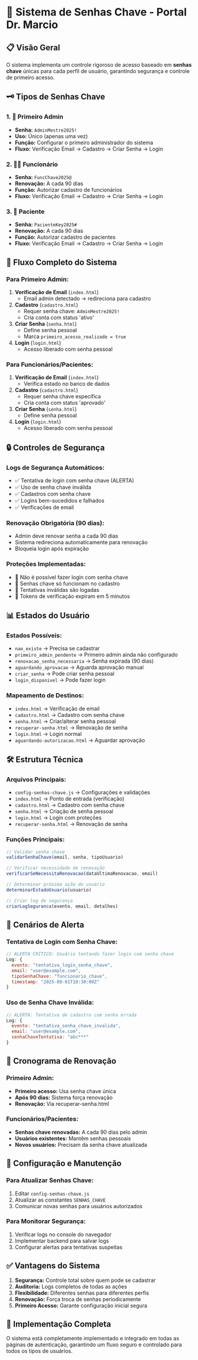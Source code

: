 # 🔐 Sistema de Senhas Chave - Portal Dr. Marcio

## 📋 Visão Geral

O sistema implementa um controle rigoroso de acesso baseado em **senhas chave** únicas para cada perfil de usuário, garantindo segurança e controle de primeiro acesso.

## 🗝️ Tipos de Senhas Chave

### 1. 👑 Primeiro Admin
- **Senha:** `AdminMestre2025!`
- **Uso:** Único (apenas uma vez)
- **Função:** Configurar o primeiro administrador do sistema
- **Fluxo:** Verificação Email → Cadastro → Criar Senha → Login

### 2. 👨‍💼 Funcionário
- **Senha:** `FuncChave2025@`
- **Renovação:** A cada 90 dias
- **Função:** Autorizar cadastro de funcionários
- **Fluxo:** Verificação Email → Cadastro → Criar Senha → Login

### 3. 👤 Paciente
- **Senha:** `PacienteKey2025#`
- **Renovação:** A cada 90 dias
- **Função:** Autorizar cadastro de pacientes
- **Fluxo:** Verificação Email → Cadastro → Criar Senha → Login

## 🔄 Fluxo Completo do Sistema

### Para Primeiro Admin:
1. **Verificação de Email** (`index.html`)
   - Email admin detectado → redireciona para cadastro
2. **Cadastro** (`cadastro.html`)
   - Requer senha chave: `AdminMestre2025!`
   - Cria conta com status 'ativo'
3. **Criar Senha** (`senha.html`)
   - Define senha pessoal
   - Marca `primeiro_acesso_realizado = true`
4. **Login** (`login.html`)
   - Acesso liberado com senha pessoal

### Para Funcionários/Pacientes:
1. **Verificação de Email** (`index.html`)
   - Verifica estado no banco de dados
2. **Cadastro** (`cadastro.html`)
   - Requer senha chave específica
   - Cria conta com status 'aprovado'
3. **Criar Senha** (`senha.html`)
   - Define senha pessoal
4. **Login** (`login.html`)
   - Acesso liberado com senha pessoal

## 🔒 Controles de Segurança

### Logs de Segurança Automáticos:
- ✅ Tentativa de login com senha chave (ALERTA)
- ✅ Uso de senha chave inválida
- ✅ Cadastros com senha chave
- ✅ Logins bem-sucedidos e falhados
- ✅ Verificações de email

### Renovação Obrigatória (90 dias):
- Admin deve renovar senha a cada 90 dias
- Sistema redireciona automaticamente para renovação
- Bloqueia login após expiração

### Proteções Implementadas:
- 🚫 Não é possível fazer login com senha chave
- 🚫 Senhas chave só funcionam no cadastro
- 🚫 Tentativas inválidas são logadas
- 🚫 Tokens de verificação expiram em 5 minutos

## 📊 Estados do Usuário

### Estados Possíveis:
- `nao_existe` → Precisa se cadastrar
- `primeiro_admin_pendente` → Primeiro admin ainda não configurado
- `renovacao_senha_necessaria` → Senha expirada (90 dias)
- `aguardando_aprovacao` → Aguarda aprovação manual
- `criar_senha` → Pode criar senha pessoal
- `login_disponivel` → Pode fazer login

### Mapeamento de Destinos:
- `index.html` → Verificação de email
- `cadastro.html` → Cadastro com senha chave
- `senha.html` → Criar/alterar senha pessoal
- `recuperar-senha.html` → Renovação de senha
- `login.html` → Login normal
- `aguardando-autorizacao.html` → Aguardar aprovação

## 🛠️ Estrutura Técnica

### Arquivos Principais:
- `config-senhas-chave.js` → Configurações e validações
- `index.html` → Ponto de entrada (verificação)
- `cadastro.html` → Cadastro com senha chave
- `senha.html` → Criação de senha pessoal
- `login.html` → Login com proteções
- `recuperar-senha.html` → Renovação de senha

### Funções Principais:
```javascript
// Validar senha chave
validarSenhaChave(email, senha, tipoUsuario)

// Verificar necessidade de renovação
verificarSeNecessitaRenovacao(dataUltimaRenovacao, email)

// Determinar próxima ação do usuário
determinarEstadoUsuario(usuario)

// Criar log de segurança
criarLogSeguranca(evento, email, detalhes)
```

## 🚨 Cenários de Alerta

### Tentativa de Login com Senha Chave:
```javascript
// ALERTA CRÍTICO: Usuário tentando fazer login com senha chave
Log: {
  evento: "tentativa_login_senha_chave",
  email: "user@example.com",
  tipoSenhaChave: "funcionario_chave",
  timestamp: "2025-08-01T10:30:00Z"
}
```

### Uso de Senha Chave Inválida:
```javascript
// ALERTA: Tentativa de cadastro com senha errada
Log: {
  evento: "tentativa_senha_chave_invalida",
  email: "user@example.com",
  senhaChaveTentativa: "abc***"
}
```

## 📅 Cronograma de Renovação

### Primeiro Admin:
- **Primeiro acesso:** Usa senha chave única
- **Após 90 dias:** Sistema força renovação
- **Renovação:** Via recuperar-senha.html

### Funcionários/Pacientes:
- **Senhas chave renovadas:** A cada 90 dias pelo admin
- **Usuários existentes:** Mantêm senhas pessoais
- **Novos usuários:** Precisam da senha chave atualizada

## 🔧 Configuração e Manutenção

### Para Atualizar Senhas Chave:
1. Editar `config-senhas-chave.js`
2. Atualizar as constantes `SENHAS_CHAVE`
3. Comunicar novas senhas para usuários autorizados

### Para Monitorar Segurança:
1. Verificar logs no console do navegador
2. Implementar backend para salvar logs
3. Configurar alertas para tentativas suspeitas

## ✅ Vantagens do Sistema

1. **Segurança:** Controle total sobre quem pode se cadastrar
2. **Auditoria:** Logs completos de todas as ações
3. **Flexibilidade:** Diferentes senhas para diferentes perfis
4. **Renovação:** Força troca de senhas periodicamente
5. **Primeiro Acesso:** Garante configuração inicial segura

## 🎯 Implementação Completa

O sistema está completamente implementado e integrado em todas as páginas de autenticação, garantindo um fluxo seguro e controlado para todos os tipos de usuários.
